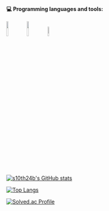 #### :computer: Programming languages and tools: 
<p>
<code><img width="10%" src="https://www.vectorlogo.zone/logos/java/java-ar21.svg"></code>
<code><img width="10%" src="https://www.vectorlogo.zone/logos/kotlinlang/kotlinlang-ar21.svg"></code>
<code><img width="8%" src="https://www.vectorlogo.zone/logos/android/android-ar21.svg"></code>
</p>


[![s10th24b's GitHub stats](https://github-readme-stats.vercel.app/api?username=s10th24b)](https://github.com/s10th24b/github-readme-stats)

[![Top Langs](https://github-readme-stats.vercel.app/api/top-langs/?username=s10th24b)](https://github.com/s10th24b/github-readme-stats)

[![Solved.ac Profile](http://mazassumnida.wtf/api/v2/generate_badge?boj=allen246)](https://solved.ac/allen246/)

<!--
**s10th24b/s10th24b** is a ✨ _special_ ✨ repository because its `README.md` (this file) appears on your GitHub profile.

Here are some ideas to get you started:

- 🔭 I’m currently working on ...
- 🌱 I’m currently learning ...
- 👯 I’m looking to collaborate on ...
- 🤔 I’m looking for help with ...
- 💬 Ask me about ...
- 📫 How to reach me: ...
- 😄 Pronouns: ...
- ⚡ Fun fact: ...
-->
